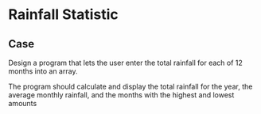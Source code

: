 # Rainfall Statistic

## Case

Design a program that lets the user enter the total rainfall for each of 12 months into an array.

The program should calculate and display the total rainfall for the year, the average monthly rainfall, and the months with the highest and lowest amounts
